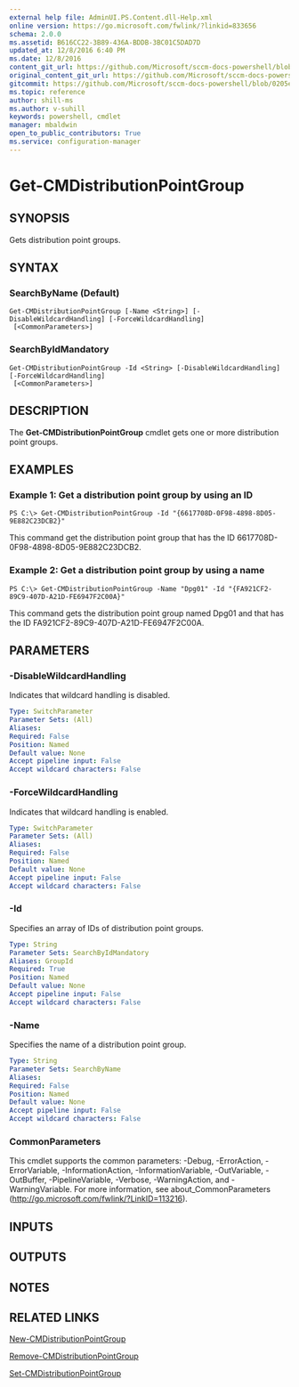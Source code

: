 ```yaml
---
external help file: AdminUI.PS.Content.dll-Help.xml
online version: https://go.microsoft.com/fwlink/?linkid=833656
schema: 2.0.0
ms.assetid: B616CC22-3B89-436A-BDDB-3BC01C5DAD7D
updated_at: 12/8/2016 6:40 PM
ms.date: 12/8/2016
content_git_url: https://github.com/Microsoft/sccm-docs-powershell/blob/master/sccm-cmdlets/ConfigurationManager/vlatest/Get-CMDistributionPointGroup.md
original_content_git_url: https://github.com/Microsoft/sccm-docs-powershell/blob/master/sccm-cmdlets/ConfigurationManager/vlatest/Get-CMDistributionPointGroup.md
gitcommit: https://github.com/Microsoft/sccm-docs-powershell/blob/0205e569abecf1b4e1b2b342947b87a3691b29a5/sccm-cmdlets/ConfigurationManager/vlatest/Get-CMDistributionPointGroup.md
ms.topic: reference
author: shill-ms
ms.author: v-suhill
keywords: powershell, cmdlet
manager: mbaldwin
open_to_public_contributors: True
ms.service: configuration-manager
---
```


# Get-CMDistributionPointGroup

## SYNOPSIS
Gets distribution point groups.

## SYNTAX

### SearchByName (Default)
```
Get-CMDistributionPointGroup [-Name <String>] [-DisableWildcardHandling] [-ForceWildcardHandling]
 [<CommonParameters>]
```

### SearchByIdMandatory
```
Get-CMDistributionPointGroup -Id <String> [-DisableWildcardHandling] [-ForceWildcardHandling]
 [<CommonParameters>]
```

## DESCRIPTION
The **Get-CMDistributionPointGroup** cmdlet gets one or more distribution point groups.

## EXAMPLES

### Example 1: Get a distribution point group by using an ID
```
PS C:\> Get-CMDistributionPointGroup -Id "{6617708D-0F98-4898-8D05-9E882C23DCB2}"
```

This command get the distribution point group that has the ID 6617708D-0F98-4898-8D05-9E882C23DCB2.

### Example 2: Get a distribution point group by using a name
```
PS C:\> Get-CMDistributionPointGroup -Name "Dpg01" -Id "{FA921CF2-89C9-407D-A21D-FE6947F2C00A}"
```

This command gets the distribution point group named Dpg01 and that has the ID FA921CF2-89C9-407D-A21D-FE6947F2C00A.

## PARAMETERS

### -DisableWildcardHandling
Indicates that wildcard handling is disabled.

```yaml
Type: SwitchParameter
Parameter Sets: (All)
Aliases: 
Required: False
Position: Named
Default value: None
Accept pipeline input: False
Accept wildcard characters: False
```

### -ForceWildcardHandling
Indicates that wildcard handling is enabled.

```yaml
Type: SwitchParameter
Parameter Sets: (All)
Aliases: 
Required: False
Position: Named
Default value: None
Accept pipeline input: False
Accept wildcard characters: False
```

### -Id
Specifies an array of IDs of distribution point groups.

```yaml
Type: String
Parameter Sets: SearchByIdMandatory
Aliases: GroupId
Required: True
Position: Named
Default value: None
Accept pipeline input: False
Accept wildcard characters: False
```

### -Name
Specifies the name of a distribution point group.

```yaml
Type: String
Parameter Sets: SearchByName
Aliases: 
Required: False
Position: Named
Default value: None
Accept pipeline input: False
Accept wildcard characters: False
```

### CommonParameters
This cmdlet supports the common parameters: -Debug, -ErrorAction, -ErrorVariable, -InformationAction, -InformationVariable, -OutVariable, -OutBuffer, -PipelineVariable, -Verbose, -WarningAction, and -WarningVariable. For more information, see about_CommonParameters (http://go.microsoft.com/fwlink/?LinkID=113216).

## INPUTS

## OUTPUTS

## NOTES

## RELATED LINKS

[New-CMDistributionPointGroup](xref:ConfigurationManager/vlatest/New-CMDistributionPointGroup.md)

[Remove-CMDistributionPointGroup](xref:ConfigurationManager/vlatest/Remove-CMDistributionPointGroup.md)

[Set-CMDistributionPointGroup](xref:ConfigurationManager/vlatest/Set-CMDistributionPointGroup.md)


